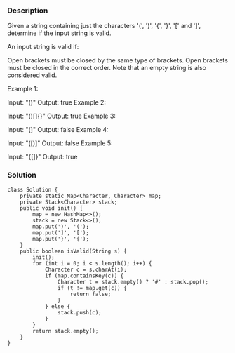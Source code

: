 
### Description
Given a string containing just the characters '(', ')', '{', '}', '[' and ']', determine if the input string is valid.

An input string is valid if:

Open brackets must be closed by the same type of brackets.
Open brackets must be closed in the correct order.
Note that an empty string is also considered valid.

Example 1:

Input: "()"
Output: true
Example 2:

Input: "()[]{}"
Output: true
Example 3:

Input: "(]"
Output: false
Example 4:

Input: "([)]"
Output: false
Example 5:

Input: "{[]}"
Output: true

### Solution
```
class Solution {
    private static Map<Character, Character> map;
    private Stack<Character> stack;
    public void init() {
        map = new HashMap<>();
        stack = new Stack<>();
        map.put(')', '(');
        map.put(']', '[');
        map.put('}', '{');
    }
    public boolean isValid(String s) {
        init();
        for (int i = 0; i < s.length(); i++) {
            Character c = s.charAt(i);
            if (map.containsKey(c)) {
                Character t = stack.empty() ? '#' : stack.pop();
                if (t != map.get(c)) {
                    return false;
                }
            } else {
                stack.push(c);
            }
        }
        return stack.empty();
    }
}
```